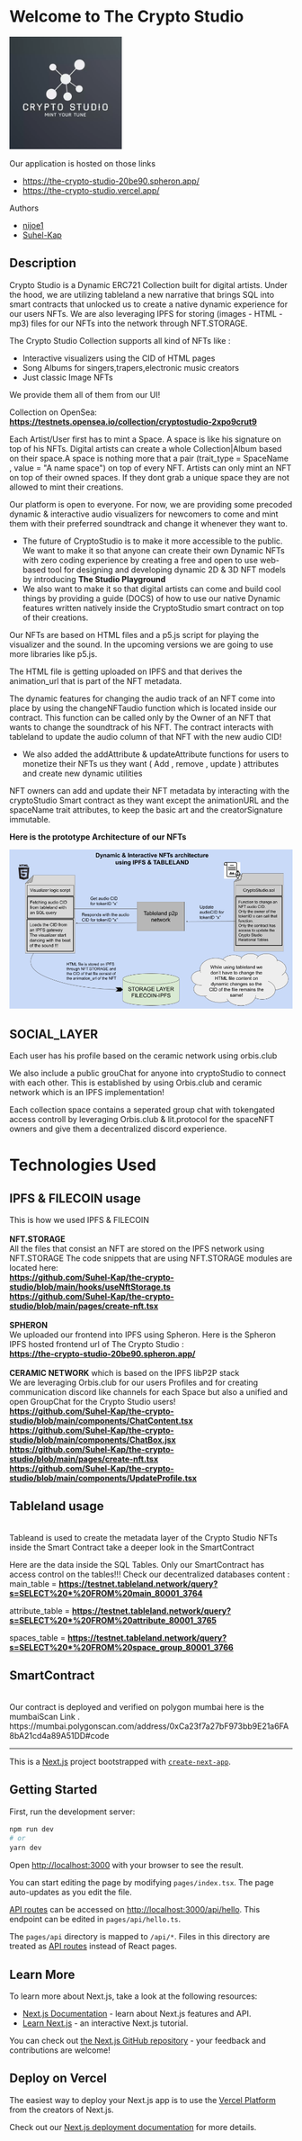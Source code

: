 <h1>
 Welcome to The Crypto Studio
</h1>

<p>
<img src="./public/logo.webp" alt="alt text" width="200" height="200"/>
</p>

Our application is hosted on those links 
 * https://the-crypto-studio-20be90.spheron.app/
 * https://the-crypto-studio.vercel.app/

Authors
 * [nijoe1](https://github.com/nijoe1)
 * [Suhel-Kap](https://github.com/Suhel-Kap)

## Description
Crypto Studio is a Dynamic ERC721 Collection built for digital artists. Under the hood, we are utilizing tableland a new narrative that brings SQL into smart contracts that unlocked us to create a native dynamic experience for our users NFTs. We are also leveraging IPFS for storing (images - HTML - mp3) files for our NFTs into the network through NFT.STORAGE. 

The Crypto Studio Collection supports all kind of NFTs like :

  * Interactive visualizers using the CID of HTML pages 
  * Song Albums for singers,trapers,electronic music creators
  * Just classic Image NFTs
  
We provide them all of them from our UI!

Collection on OpenSea:
 **https://testnets.opensea.io/collection/cryptostudio-2xpo9crut9**

Each Artist/User first has to mint a Space. A space is like his signature on top of his NFTs. Digital artists can create a whole Collection|Album based on their space.A space is nothing more that a pair (trait_type = SpaceName , value = "A name space") on top of every NFT. Artists can only mint an NFT on top of their owned spaces. If they dont grab a unique space they are not allowed to mint their creations.

Our platform is open to everyone. For now, we are providing some precoded dynamic & interactive audio visualizers for newcomers to come and mint them with their preferred soundtrack and change it whenever they want to.
  * The future of CryptoStudio is to make it more accessible to the public. We want to make it so that anyone can create their own Dynamic NFTs with zero coding    experience by creating a free and open to use web-based tool for designing and developing dynamic 2D & 3D NFT models by introducing **The Studio Playground**
  * We also want to make it so that digital artists can come and build cool things by providing a guide (DOCS) of how to use our native Dynamic features written   natively inside the CryptoStudio smart contract on top of their creations.


Our NFTs are based on HTML files and a p5.js script for playing the visualizer and the sound. In the upcoming versions we are going to use more libraries like p5.js.

The HTML file is getting uploaded on IPFS and that derives the animation_url that is part of the NFT metadata.

The dynamic features for changing the audio track of an NFT come into place by using the changeNFTaudio function which is located inside our contract. This function can be called only by the Owner of an NFT that wants to change the soundtrack of his NFT. The contract interacts with tableland to update the audio column of that NFT with the new audio CID!
  * We also added the addAttribute & updateAttribute functions for users to monetize their NFTs us they want ( Add , remove , update ) attributes and create new   dynamic utilities

NFT owners can add and update their NFT metadata by interacting with the cryptoStudio Smart contract as they want except the animationURL and the spaceName trait attributes, to keep the basic art and the creatorSignature immutable.

**Here is the prototype Architecture of our NFTs** 

<p align="left">
<img src="./public/architecture.png"/>
</p>

## SOCIAL_LAYER
 
Each user has his profile based on the ceramic network using orbis.club

We also include a public grouChat for anyone into cryptoStudio to connect with each other. This is established by using Orbis.club and ceramic network which is an IPFS implementation!

Each collection space contains a seperated group chat with tokengated access controll by leveraging Orbis.club & lit.protocol for the spaceNFT owners and give them a decentralized discord experience.

# Technologies Used

  ## IPFS & FILECOIN usage
  
  This is how we used IPFS & FILECOIN
   <br />
   <br />
     **NFT.STORAGE**
     <br />
       All the files that consist an NFT are stored on the IPFS network using NFT.STORAGE
       The code snippets that are using NFT.STORAGE modules are located here:
       <br />
        **https://github.com/Suhel-Kap/the-crypto-studio/blob/main/hooks/useNftStorage.ts**
        <br />
        **https://github.com/Suhel-Kap/the-crypto-studio/blob/main/pages/create-nft.tsx**
    <br />
    <br />
    **SPHERON**
    <br />
         We uploaded our frontend into IPFS using Spheron.
         Here is the Spheron IPFS hosted frontend url of The Crypto Studio :
         <br />
         **https://the-crypto-studio-20be90.spheron.app/**
    <br />
    <br />
    **CERAMIC NETWORK** which is based on the IPFS libP2P stack
    <br />
        We are leveraging Orbis.club for our users Profiles and for creating communication discord like channels for each Space
        but also a unified and open GroupChat for the Crypto Studio users!
        <br />
         **https://github.com/Suhel-Kap/the-crypto-studio/blob/main/components/ChatContent.tsx**
         <br />
         **https://github.com/Suhel-Kap/the-crypto-studio/blob/main/components/ChatBox.jsx**
         <br />
         **https://github.com/Suhel-Kap/the-crypto-studio/blob/main/pages/create-nft.tsx**
         <br />
         **https://github.com/Suhel-Kap/the-crypto-studio/blob/main/components/UpdateProfile.tsx**
         <br />

   ## Tableland usage 
   <br />
  Tableand is used to create the metadata layer of the Crypto Studio NFTs inside the Smart Contract
     take a deeper look in the SmartContract 
     <br />
     
  Here are the data inside the SQL Tables. Only our SmartContract has access control on the tables!!!
  Check our decentralized databases content :
     <br />
  main_table = **https://testnet.tableland.network/query?s=SELECT%20*%20FROM%20main_80001_3764**
        
  attribute_table = **https://testnet.tableland.network/query?s=SELECT%20*%20FROM%20attribute_80001_3765**
        
  spaces_table = **https://testnet.tableland.network/query?s=SELECT%20*%20FROM%20space_group_80001_3766**
<br />
  ## SmartContract
<br />
  Our contract is deployed and verified on polygon mumbai here is the mumbaiScan Link . 
<br />
https://mumbai.polygonscan.com/address/0xCa23f7a27bF973bb9E21a6FA8bA21cd4a89A51DD#code

 
 
 
 
 
 
 
 ---
 
 



This is a [Next.js](https://nextjs.org/) project bootstrapped with [`create-next-app`](https://github.com/vercel/next.js/tree/canary/packages/create-next-app).

## Getting Started

First, run the development server:

```bash
npm run dev
# or
yarn dev
```

Open [http://localhost:3000](http://localhost:3000) with your browser to see the result.

You can start editing the page by modifying `pages/index.tsx`. The page auto-updates as you edit the file.

[API routes](https://nextjs.org/docs/api-routes/introduction) can be accessed on [http://localhost:3000/api/hello](http://localhost:3000/api/hello). This endpoint can be edited in `pages/api/hello.ts`.

The `pages/api` directory is mapped to `/api/*`. Files in this directory are treated as [API routes](https://nextjs.org/docs/api-routes/introduction) instead of React pages.

## Learn More

To learn more about Next.js, take a look at the following resources:

- [Next.js Documentation](https://nextjs.org/docs) - learn about Next.js features and API.
- [Learn Next.js](https://nextjs.org/learn) - an interactive Next.js tutorial.

You can check out [the Next.js GitHub repository](https://github.com/vercel/next.js/) - your feedback and contributions are welcome!

## Deploy on Vercel

The easiest way to deploy your Next.js app is to use the [Vercel Platform](https://vercel.com/new?utm_medium=default-template&filter=next.js&utm_source=create-next-app&utm_campaign=create-next-app-readme) from the creators of Next.js.

Check out our [Next.js deployment documentation](https://nextjs.org/docs/deployment) for more details.
